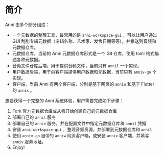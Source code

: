 # 简介

Anni 由多个部分组成：

- 一个元数据的整理工具，最常用的是 `anni-workspace-gui` ，可以让用户通过 GUI 刮削专辑元数据（专辑名称、艺术家、发售日期等等），并推送到音频和元数据仓库。
- 元数据仓库，当前的 Anni 元数据仓库形式是一个 Git 仓库，使用 toml 格式描述各种元数据。
- 音频文件仓库后端，用于提供音频文件，当前只有 `annil` 一个实现。
- 用户数据后端，用于向客户端提供用户数据和元数据，当前只有 `anniv-go` 个实现。
- 客户端，当前 Anni 有两个客户端，分别是基于网页的 `anniw` 和基于 Flutter 的 `annix` 。

想要获得一个完整的 Anni 系统体验，用户需要完成如下步骤：

1. Fork 官方元数据仓库或从零开始创建自己的元数据仓库
2. 部署自己的 `annil` 服务
3. 部署自己的 `anniv` 服务，并在配置文件中指定元数据仓库和 `annil` 凭据
4. 安装 `anni-workspace-gui` ，整理音频资源，并部署到元数据仓库和 `annil`
5. 使用 `anniv-go` 自带的 `anniw` 网页客户端，或安装 `annix` 客户端，并填写 `anniv` 服务地址。
6. Enjoy!
